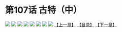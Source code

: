 # 第107话 古特（中）
![](https://mhpic.xiaomingtaiji.net/comic/D/斗破苍穹拆分版/107话/1.jpg-zymk.middle.webp)
![](https://mhpic.xiaomingtaiji.net/comic/D/斗破苍穹拆分版/107话/2.jpg-zymk.middle.webp)
![](https://mhpic.xiaomingtaiji.net/comic/D/斗破苍穹拆分版/107话/3.jpg-zymk.middle.webp)
![](https://mhpic.xiaomingtaiji.net/comic/D/斗破苍穹拆分版/107话/4.jpg-zymk.middle.webp)
![](https://mhpic.xiaomingtaiji.net/comic/D/斗破苍穹拆分版/107话/5.jpg-zymk.middle.webp)
![](https://mhpic.xiaomingtaiji.net/comic/D/斗破苍穹拆分版/107话/6.jpg-zymk.middle.webp)
![](https://mhpic.xiaomingtaiji.net/comic/D/斗破苍穹拆分版/107话/7.jpg-zymk.middle.webp)
![](https://mhpic.xiaomingtaiji.net/comic/D/斗破苍穹拆分版/107话/8.jpg-zymk.middle.webp)
[【上一章】](./106.md)
[【目录】](./READMD.md)
[【下一章】](./108.md)
